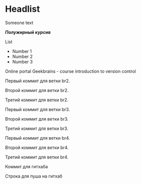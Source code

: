 # Headlist

Someone text

***Полужирный курсив***

List

* Number 1
* Number 2
* Number 3

Online portal Geekbrains - course introduction to version control

Первый коммит для ветки br2.

Второй коммит для ветки br2.

Третий коммит для ветки br2.

Первый коммит для ветки br3.

Второй коммит для ветки br3.

Третий коммит для ветки br3.

Первый коммит для ветки br4.

Второй коммит для ветки br4.

Третий коммит для ветки br4.

Коммит для гитхаба

Строка для пуша на гитхаб